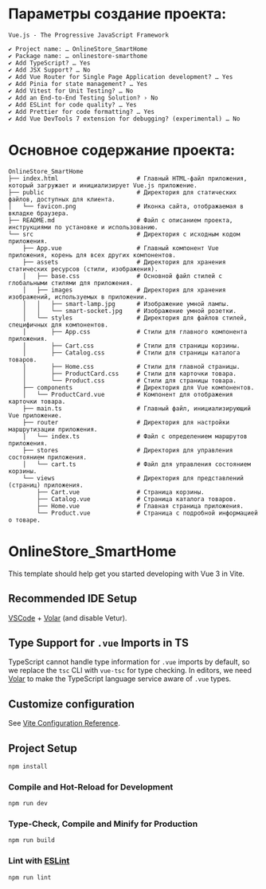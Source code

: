 # Параметры создание проекта:

```
Vue.js - The Progressive JavaScript Framework

✔ Project name: … OnlineStore_SmartHome
✔ Package name: … onlinestore-smarthome
✔ Add TypeScript? … Yes
✔ Add JSX Support? … No
✔ Add Vue Router for Single Page Application development? … Yes
✔ Add Pinia for state management? … Yes
✔ Add Vitest for Unit Testing? … No
✔ Add an End-to-End Testing Solution? › No
✔ Add ESLint for code quality? … Yes
✔ Add Prettier for code formatting? … Yes
✔ Add Vue DevTools 7 extension for debugging? (experimental) … No
```

# Основное содержание проекта:

```
OnlineStore_SmartHome
├── index.html                      # Главный HTML-файл приложения, который загружает и инициализирует Vue.js приложение.
├── public                          # Директория для статических файлов, доступных для клиента.
│   └── favicon.png                 # Иконка сайта, отображаемая в вкладке браузера.
├── README.md                       # Файл с описанием проекта, инструкциями по установке и использованию.
└── src                             # Директория с исходным кодом приложения.
    ├── App.vue                     # Главный компонент Vue приложения, корень для всех других компонентов.
    ├── assets                      # Директория для хранения статических ресурсов (стили, изображения).
    │   ├── base.css                # Основной файл стилей с глобальными стилями для приложения.
    │   ├── images                  # Директория для хранения изображений, используемых в приложении.
    │   │   ├── smart-lamp.jpg      # Изображение умной лампы.
    │   │   └── smart-socket.jpg    # Изображение умной розетки.
    │   └── styles                  # Директория для файлов стилей, специфичных для компонентов.
    │       ├── App.css             # Стили для главного компонента приложения.
    │       ├── Cart.css            # Стили для страницы корзины.
    │       ├── Catalog.css         # Стили для страницы каталога товаров.
    │       ├── Home.css            # Стили для главной страницы.
    │       ├── ProductCard.css     # Стили для карточки товара.
    │       └── Product.css         # Стили для страницы товара.
    ├── components                  # Директория для Vue компонентов.
    │   └── ProductCard.vue         # Компонент для отображения карточки товара.
    ├── main.ts                     # Главный файл, инициализирующий Vue приложение.
    ├── router                      # Директория для настройки маршрутизации приложения.
    │   └── index.ts                # Файл с определением маршрутов приложения.
    ├── stores                      # Директория для управления состоянием приложения.
    │   └── cart.ts                 # Файл для управления состоянием корзины.
    └── views                       # Директория для представлений (страниц) приложения.
        ├── Cart.vue                # Страница корзины.
        ├── Catalog.vue             # Страница каталога товаров.
        ├── Home.vue                # Главная страница приложения.
        └── Product.vue             # Страница с подробной информацией о товаре.

```

# OnlineStore_SmartHome

This template should help get you started developing with Vue 3 in Vite.

## Recommended IDE Setup

[VSCode](https://code.visualstudio.com/) + [Volar](https://marketplace.visualstudio.com/items?itemName=Vue.volar) (and disable Vetur).

## Type Support for `.vue` Imports in TS

TypeScript cannot handle type information for `.vue` imports by default, so we replace the `tsc` CLI with `vue-tsc` for type checking. In editors, we need [Volar](https://marketplace.visualstudio.com/items?itemName=Vue.volar) to make the TypeScript language service aware of `.vue` types.

## Customize configuration

See [Vite Configuration Reference](https://vite.dev/config/).

## Project Setup

```sh
npm install
```

### Compile and Hot-Reload for Development

```sh
npm run dev
```

### Type-Check, Compile and Minify for Production

```sh
npm run build
```

### Lint with [ESLint](https://eslint.org/)

```sh
npm run lint
```
